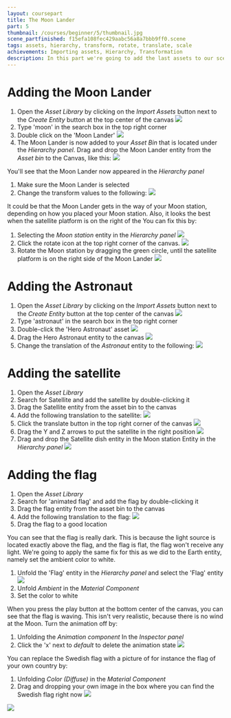 ```yaml
---
layout: coursepart
title: The Moon Lander
part: 5
thumbnail: /courses/beginner/5/thumbnail.jpg
scene_partfinished: f15efa108fec429aabc56a8a7bbb9ff0.scene
tags: assets, hierarchy, transform, rotate, translate, scale
achievements: Importing assets, Hierarchy, Transformation
description: In this part we're going to add the last assets to our scene, which are The Moon Lander, the astronaut, the satellite and the flag.
---
```


# Adding the Moon Lander

1. Open the *Asset Library* by clicking on the *Import Assets* button next to the *Create Entity* button at the top center of the canvas
![](importassetbutton.jpg)
2. Type 'moon' in the search box in the top right corner
3. Double click on the 'Moon Lander'
![](addmoonlander.gif)
4. The Moon Lander is now added to your *Asset Bin* that is located under the *Hierarchy panel*. Drag and drop the Moon Lander entity from the *Asset bin* to the Canvas, like this:
![](addassettoscene.gif)

You'll see that the Moon Lander now appeared in the *Hierarchy panel*

1. Make sure the Moon Lander is selected
2. Change the transform values to the following:
![](moonlandertransform.jpg)

It could be that the Moon Lander gets in the way of your Moon station, depending on how you placed your Moon station. Also, it looks the best when the satellite platform is on the right of the You can fix this by:

1. Selecting the *Moon station* entity in the *Hierarchy panel*
![](selectmoonstation.gif)
2. Click the rotate icon at the top right corner of the canvas.
![](rotateicon.gif)
3. Rotate the Moon station by dragging the green circle, until the satellite platform is on the right side of the Moon Lander
![](dragmoonstation.gif)

# Adding the Astronaut

1. Open the *Asset Library* by clicking on the *Import Assets* button next to the *Create Entity* button at the top center of the canvas
![](importassetbutton.jpg)
2. Type 'astronaut' in the search box in the top right corner
3. Double-click the 'Hero Astronaut' asset
![](addastronaut.gif)
4. Drag the Hero Astronaut entity to the canvas
![](addastronauttoscene.gif)
5. Change the translation of the *Astronaut* entity to the following:
![](astronauttranslation.jpg)

# Adding the satellite

1. Open the *Asset Library*
2. Search for Satellite and add the satellite by double-clicking it
3. Drag the Satellite entity from the asset bin to the canvas
4. Add the following translation to the satellite:
![](satellitetranslation.jpg)
5. Click the translate button in the top right corner of the canvas
![](transformbutton.gif)
6. Drag the Y and Z arrows to put the satellite in the right position
![](dragsatellite.gif)
7. Drag and drop the Satellite dish entity in the Moon station Entity in the *Hierarchy panel*
![](satelliteinmoonstation.gif)



# Adding the flag

1. Open the *Asset Library*
2. Search for 'animated flag' and add the flag by double-clicking it
3. Drag the flag entity from the asset bin to the canvas
4. Add the following translation to the flag:
![](flagtranslation.jpg)
5. Drag the flag to a good location

You can see that the flag is really dark. This is because the light source is located exactly above the flag, and the flag is flat, the flag won't receive any light. We're going to apply the same fix for this as we did to the Earth entity, namely set the ambient color to white.

1. Unfold the 'Flag' entity in the *Hierarchy panel* and select the 'Flag' entity
![](selectflag.gif)
2. Unfold *Ambient* in the *Material Component*
3. Set the color to white

When you press the play button at the bottom center of the canvas, you can see that the flag is waving. This isn't very realistic, because there is no wind at the Moon. Turn the animation off by:

1. Unfolding the *Animation component* In the *Inspector panel*
2. Click the 'x' next to *default* to delete the animation state
![](deleteanimation.gif)

You can replace the Swedish flag with a picture of for instance the flag of your own country by:

1. Unfolding *Color (Diffuse)* in the *Material Component*
2. Drag and dropping your own image in the box where you can find the Swedish flag right now
![](changeflag.jpg)



![](finishedscene.jpg)
